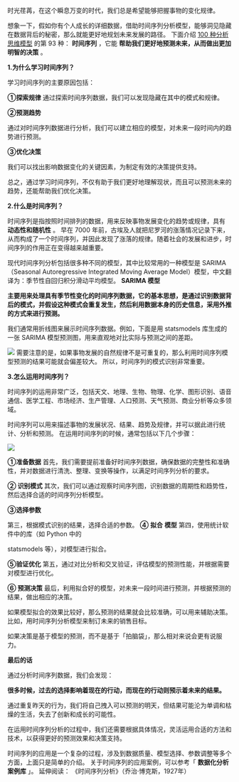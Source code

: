 时光荏苒，在这个瞬息万变的时代，我们总是希望能够把握事物的变化规律。

想象一下，假如你有个人成长的详细数据，借助时间序列分析模型，能够洞见隐藏在数据背后的秘密，那么就能更好地规划未来发展的路径。  下面介绍 [100 种分析思维模型](https://mp.weixin.qq.com/mp/appmsgalbum?__biz=MzA4ODE2OTIxMw==&action=getalbum&album_id=1701638273011351554#wechat_redirect) 的第 93 种： **时间序列** ，它能 **帮助我们更好地预测未来，从而做出更加明智的决策** 。

**1.为什么学习时间序列？**

学习时间序列的主要原因包括： 

**①探索规律** 通过探索时间序列数据，我们可以发现隐藏在其中的模式和规律。 

**②预测趋势**

通过对时间序列数据进行分析，我们可以建立相应的模型，对未来一段时间内的趋势进行预测。 

**③优化决策**

我们可以找出影响数据变化的关键因素，为制定有效的决策提供支持。

总之，通过学习时间序列，不仅有助于我们更好地理解现状，而且可以预测未来的趋势，还能帮助我们优化决策。

**2.什么是时间序列？**

时间序列是指按照时间排列的数据，用来反映事物发展变化的趋势或规律，具有 **动态性和随机性** 。  早在 7000 年前，古埃及人就把尼罗河的涨落情况记录下来，从而构成了一个时间序列，并因此发现了涨落的规律。随着社会的发展和进步，时间序列的作用正在变得越来越重要。

现代时间序列分析包括很多种不同的模型，其中比较常用的一种模型是 SARIMA（Seasonal Autoregressive Integrated Moving Average Model）模型，中文翻译为：季节性自回归积分滑动平均模型。  **SARIMA 模型**

**主要用来处理具有季节性变化的时间序列数据，它的基本思想，是通过识别数据背后的模式，并假设这种模式会重复发生，然后利用数据本身的历史信息，采用外推的方式来进行预测。**

我们通常用折线图来展示时间序列数据。例如，下面是用 statsmodels 库生成的一张 SARIMA 模型预测图，用来直观地对比实际与预测之间的差距。

![](https://mmbiz.qpic.cn/mmbiz_png/giaycic3UNwo0aZUvmfFenI1ZibVFMNpzHF2lU4ic7x7AKe0mkZAUuxSjSRmPgkAiaJddBKXA36aEyArMEdT1hBzcNA/640?wx_fmt=png&from=appmsg) 需要注意的是，如果事物发展的自然规律不是可重复的，那么利用时间序列模型预测的结果可能就会偏差较大。  所以，时间序列的模式识别非常重要。

**3.怎么运用时间序列？**

时间序列的运用非常广泛，包括天文、地理、生物、物理、化学、图形识别、语音通信、医学工程、市场经济、生产管理、人口预测、天气预测、商业分析等众多领域。

时间序列可以用来描述事物的发展状况、结果、趋势及规律，并可以据此进行统计、分析和预测。  在运用时间序列的时候，通常包括以下几个步骤：

![](https://mmbiz.qpic.cn/mmbiz_png/giaycic3UNwo0aZUvmfFenI1ZibVFMNpzHFbQ9ceUoZVXXfqRI8ZgK3ZurIQgu4EhuF9lM98q4W7ibkHlV77ACtbOA/640?wx_fmt=png&from=appmsg) 

**①准备数据** 首先，我们需要提前准备好时间序列数据，确保数据的完整性和准确性，并对数据进行清洗、整理、变换等操作，以满足时间序列分析的要求。

**② 识别模式** 其次，我们可以通过观察时间序列图，识别数据的周期性和趋势性，然后选择合适的时间序列分析模型。 

**③选择参数**

第三，根据模式识别的结果，选择合适的参数。  **④** **拟合** **模型** 第四，使用统计软件中的库（如  Python 中的

statsmodels 等），对模型进行拟合。 

**⑤验证优化** 第五，通过对比分析和交叉验证，评估模型的预测性能，并根据需要对模型进行优化。

**⑥ 预测决策** 最后，利用拟合好的模型，对未来一段时间进行预测，并根据预测的结果，做出相应的决策。

如果模型拟合的效果比较好，那么预测的结果就会比较准确，可以用来辅助决策。  比如，用时间序列分析模型来制订未来的销售目标。

如果决策是基于模型的预测，而不是基于「拍脑袋」，那么相对来说会更有说服力。  

**最后的话**

 通过分析时间序列数据，我们会发现：

**很多时候，过去的选择影响着现在的行动，而现在的行动则预示着未来的结果。**

通过重复昨天的行为，我们将自己拽入可以预测的明天，但结果可能沦为单调和枯燥的生活，失去了创新和成长的可能性。

在运用时间序列分析的过程中，我们还需要根据具体情况，灵活运用合适的方法和技术，以获得更好的预测效果和决策支持。

时间序列的应用是一个复杂的过程，涉及到数据质量、模型选择、参数调整等多个方面，上面只是简单的介绍。  关于时间序列的应用案例，可以参考「 **数据化分析案例库** 」。  延伸阅读：  《时间序列分析》（乔治·博克斯，1927年）
